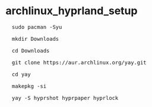 # archlinux_hyprland_setup

<pre>
  sudo pacman -Syu

  mkdir Downloads

  cd Downloads

  git clone https://aur.archlinux.org/yay.git
  
  cd yay
  
  makepkg -si

  yay -S hyprshot hyprpaper hyprlock 
</pre>
